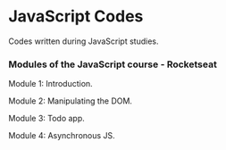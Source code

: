 # JavaScript Codes

Codes written during JavaScript studies.

### Modules of the JavaScript course - Rocketseat

Module 1: Introduction.

Module 2: Manipulating the DOM.

Module 3: Todo app.

Module 4: Asynchronous JS.
